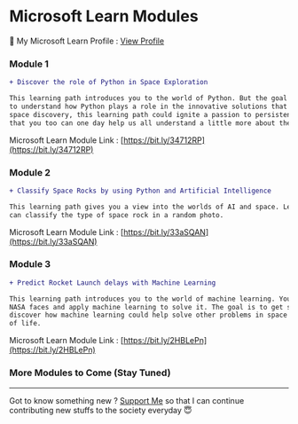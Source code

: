 # Microsoft Learn Modules

📜 My Microsoft Learn Profile : [View Profile](https://docs.microsoft.com/en-us/users/shubhadeepmandal394/)

### Module 1

```diff
+ Discover the role of Python in Space Exploration
```

```Diff
This learning path introduces you to the world of Python. But the goal is not to learn Python, the goal is
to understand how Python plays a role in the innovative solutions that NASA creates. Through the lens of
space discovery, this learning path could ignite a passion to persistently learn, discover, and create so
that you too can one day help us all understand a little more about the world beyond our Earth.
```

Microsoft Learn Module Link : [https://bit.ly/34712RP](https://bit.ly/34712RP)

### Module 2

```Diff
+ Classify Space Rocks by using Python and Artificial Intelligence
```

```Diff
This learning path gives you a view into the worlds of AI and space. Learn how to create an AI model that
can classify the type of space rock in a random photo.
```

Microsoft Learn Module Link : [https://bit.ly/33aSQAN](https://bit.ly/33aSQAN)

### Module 3

```Diff
+ Predict Rocket Launch delays with Machine Learning
```

```Diff
This learning path introduces you to the world of machine learning. You'll take a real-life problem that
NASA faces and apply machine learning to solve it. The goal is to get students excited and curious to
discover how machine learning could help solve other problems in space discovery and different aspects
of life.
```

Microsoft Learn Module Link : [https://bit.ly/2HBLePn](https://bit.ly/2HBLePn)

### More Modules to Come (Stay Tuned)

---

Got to know something new ? [Support Me](https://paypal.me/shubhadeepmandal394?locale.x=en_GB) so that I can continue contributing new stuffs to the society everyday 😇
